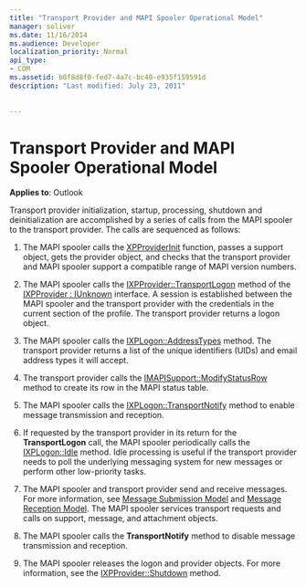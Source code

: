 ```yaml
---
title: "Transport Provider and MAPI Spooler Operational Model"
manager: soliver
ms.date: 11/16/2014
ms.audience: Developer
localization_priority: Normal
api_type:
- COM
ms.assetid: b0f8d8f0-fed7-4a7c-bc40-e935f159591d
description: "Last modified: July 23, 2011"
 
 
---
```


# Transport Provider and MAPI Spooler Operational Model

  
  
**Applies to**: Outlook 
  
Transport provider initialization, startup, processing, shutdown and deinitialization are accomplished by a series of calls from the MAPI spooler to the transport provider. The calls are sequenced as follows:
  
1. The MAPI spooler calls the [XPProviderInit](xpproviderinit.md) function, passes a support object, gets the provider object, and checks that the transport provider and MAPI spooler support a compatible range of MAPI version numbers. 
    
2. The MAPI spooler calls the [IXPProvider::TransportLogon](ixpprovider-transportlogon.md) method of the [IXPProvider : IUnknown](ixpprovideriunknown.md) interface. A session is established between the MAPI spooler and the transport provider with the credentials in the current section of the profile. The transport provider returns a logon object. 
    
3. The MAPI spooler calls the [IXPLogon::AddressTypes](ixplogon-addresstypes.md) method. The transport provider returns a list of the unique identifiers (UIDs) and email address types it will accept. 
    
4. The transport provider calls the [IMAPISupport::ModifyStatusRow](imapisupport-modifystatusrow.md) method to create its row in the MAPI status table. 
    
5. The MAPI spooler calls the [IXPLogon::TransportNotify](ixplogon-transportnotify.md) method to enable message transmission and reception. 
    
6. If requested by the transport provider in its return for the **TransportLogon** call, the MAPI spooler periodically calls the [IXPLogon::Idle](ixplogon-idle.md) method. Idle processing is useful if the transport provider needs to poll the underlying messaging system for new messages or perform other low-priority tasks. 
    
7. The MAPI spooler and transport provider send and receive messages. For more information, see [Message Submission Model](message-submission-model.md) and [Message Reception Model](message-reception-model.md). The MAPI spooler services transport requests and calls on support, message, and attachment objects.
    
8. The MAPI spooler calls the **TransportNotify** method to disable message transmission and reception. 
    
9. The MAPI spooler releases the logon and provider objects. For more information, see the [IXPProvider::Shutdown](ixpprovider-shutdown.md) method. 
    

